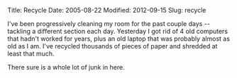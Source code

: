 Title: Recycle
Date: 2005-08-22
Modified: 2012-09-15
Slug: recycle

I've been progressively cleaning my room for the past couple days -- tackling a different section each day. Yesterday I got rid of 4 old computers that hadn't worked for years, plus an old laptop that was probably almost as old as I am. I've recycled thousands of pieces of paper and shredded at least that much.

There sure is a whole lot of junk in here.
